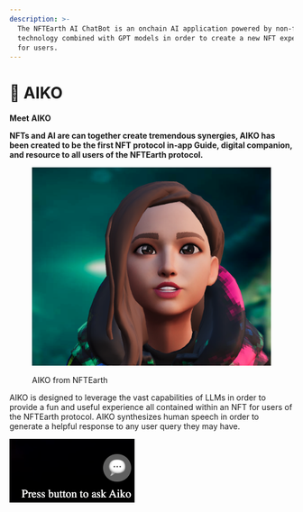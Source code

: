 ```yaml
---
description: >-
  The NFTEarth AI ChatBot is an onchain AI application powered by non-fungible
  technology combined with GPT models in order to create a new NFT experience
  for users.
---
```


# 🤖 AIKO

**Meet** **AIKO**

**NFTs and AI are can together create tremendous synergies, AIKO has been created to be the first NFT protocol in-app Guide, digital companion, and resource to all users of the NFTEarth protocol.**

<figure><img src="../.gitbook/assets/AIKO.png" alt=""><figcaption><p>AIKO from NFTEarth</p></figcaption></figure>

AIKO is designed to leverage the vast capabilities of LLMs in order to provide a fun and useful experience all contained within an NFT for users of the NFTEarth protocol. AIKO synthesizes human speech in order to generate a helpful response to any user query they may have.

![](<../.gitbook/assets/image (5).png>)
